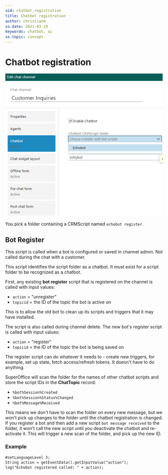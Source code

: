 ```yaml
---
uid: chatbot_registration
title: Chatbot registration
author: christianm
so.date: 2021-03-29
keywords: chatbot, ai
so.topic: concept
---
```


# Chatbot registration

![Chat channel admin: chatbot tab][img1]

You pick a folder containing a CRMScript named `echobot register`.

## Bot Register

This script is called when a bot is configured or saved in channel admin. Not called during the chat with a customer.

This script identifies the script folder as a chatbot. It must exist for a script folder to be recognized as a chatbot.

First, any existing **bot register** script that is registered on the channel is called with input values:

* `action` = "unregister"
* `topicid` = the ID of the topic the bot is active on

This is to allow the old bot to clean up its scripts and triggers that it may have installed.

The script is also called during channel delete. The new bot's register script is called with input values:

* `action` = "register"
* `topicid` = the ID of the topic the bot is being saved on

The register script can do whatever it needs to - create new triggers, for example, set up state, fetch access/refresh tokens. It doesn't have to do anything.

SuperOffice will scan the folder for the names of other chatbot scripts and store the script IDs in the **ChatTopic** record:

* `%bot%Session%Created`
* `%bot%Session%Status%Changed`
* `%bot%Message%Received`

This means we don't have to scan the folder on every new message, but we won't pick up changes to the folder until the chatbot registration is changed. If you register a bot and then add a new script `bot message received` to the folder, it won't call the new script until you deactivate the chatbot and re-activate it. This will trigger a new scan of the folder, and pick up the new ID.

### Example

```crmscript
#setLanguageLevel 3;
String action = getEventData().getInputValue("action");
log("Echobot registered called: " + action);
```

<!-- Referenced images -->
[img1]: media/chatbot-channel-admin.png
